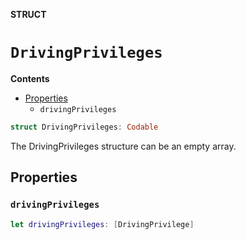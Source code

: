 **STRUCT**

# `DrivingPrivileges`

**Contents**

- [Properties](#properties)
  - `drivingPrivileges`

```swift
struct DrivingPrivileges: Codable
```

The DrivingPrivileges structure can be an empty array.

## Properties
### `drivingPrivileges`

```swift
let drivingPrivileges: [DrivingPrivilege]
```
